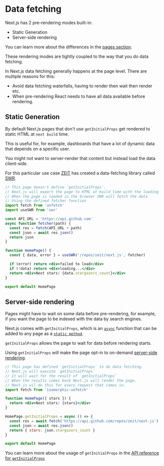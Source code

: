 # Data fetching

Next.js has 2 pre-rendering modes built-in:

- Static Generation
- Server-side rendering

You can learn more about the differences in the [pages section](/docs/basic-features/pages.md#pre-rendering).

These rendering modes are tightly coupled to the way that you do data fetching.

In Next.js data fetching generally happens at the page level. There are multiple reasons for this:

- Avoid data fetching waterfalls, having to render then wait then render etc.
- When pre-rendering React needs to have all data available before rendering.

## Static Generation

By default Next.js pages that don't use `getInitialProps` get rendered to static HTML at `next build` time.

This is useful for, for example, dashboards that have a lot of dynamic data that depends on a specific user.

You might not want to server-render that content but instead load the data client-side.

For this particular use case [ZEIT](https://zeit.co) has created a data-fetching library called [SWR](https://github.com/zeit/swr).

```jsx
// This page doesn't define `getInitialProps`.
// Next.js will export the page to HTML at build time with the loading state
// When the page is loaded in the browser SWR will fetch the data
// Using the defined fetcher function
import fetch from 'unfetch'
import useSWR from 'swr'

const API_URL = 'https://api.github.com'
async function fetcher(path) {
  const res = fetch(API_URL + path)
  const json = await res.json()
  return json
}

function HomePage() {
  const { data, error } = useSWR('/repos/zeit/next.js', fetcher)

  if (error) return <div>failed to load</div>
  if (!data) return <div>loading...</div>
  return <div>Next stars: {data.stargazers_count}</div>
}

export default HomePage
```

## Server-side rendering

Pages might have to wait on some data before pre-rendering, for example, if you want the page to be indexed with the data by search engines.

Next.js comes with `getInitialProps`, which is an [`async`](https://zeit.co/blog/async-and-await) function that can be added to any page as a [`static method`](https://javascript.info/static-properties-methods).

`getInitialProps` allows the page to wait for data before rendering starts.

Using `getInitialProps` will make the page opt-in to on-demand [server-side rendering](/docs/basic-features/pages.md#server-side-rendering).

```jsx
// This page has defined `getInitialProps` to do data fetching.
// Next.js will execute `getInitialProps`
// It will wait for the result of `getInitialProps`
// When the results comes back Next.js will render the page.
// Next.js wil do this for every request that comes in.
import fetch from 'isomorphic-unfetch'

function HomePage({ stars }) {
  return <div>Next stars: {stars}</div>
}

HomePage.getInitialProps = async () => {
  const res = await fetch('https://api.github.com/repos/zeit/next.js')
  const json = await res.json()
  return { stars: json.stargazers_count }
}

export default HomePage
```

You can learn more about the usage of `getInitialProps` in the [API reference for `getInitialProps`](/docs/api-reference/data-fetching/getInitialProps.md)

